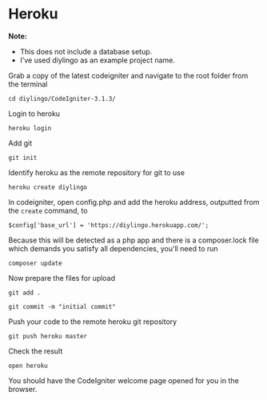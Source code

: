 # Heroku

**Note:** 
 * This does not include a database setup.
 * I've used diylingo as an example project name. 

Grab a copy of the latest codeigniter and navigate to the root folder from the terminal

    cd diylingo/CodeIgniter-3.1.3/

Login to heroku

    heroku login

Add git 

    git init

Identify heroku as the remote repository for git to use

    heroku create diylingo

In codeigniter, open config.php and add the heroku address, outputted from the ```create``` command, to 

    $config['base_url'] = 'https://diylingo.herokuapp.com/';

Because this will be detected as a php app and there is a composer.lock file which demands you satisfy all dependencies, you'll need to run 

    composer update

Now prepare the files for upload

    git add .

    git commit -m "initial commit"

Push your code to the remote heroku git repository

    git push heroku master

Check the result

    open heroku

You should have the CodeIgniter welcome page opened for you in the browser. 

